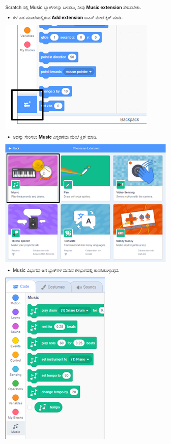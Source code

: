 Scratch ‌ನಲ್ಲಿ Music ಬ್ಲಾಕ್‌ಗಳನ್ನು ಬಳಸಲು, ನೀವು **Music extension** ಸೇರಿಸಬೇಕು.

+ ಕೆಳ ಎಡ ಮೂಲೆಯಲ್ಲಿರುವ **Add extension** ಬಟನ್ ಮೇಲೆ ಕ್ಲಿಕ್ ಮಾಡಿ.

![ಹೈಲೈಟ್ ಮಾಡಿದ add extension (ಆಡ್ ಎಕ್ಸಟೆನ್ಶನ್) ಬಟನ್ ಸೇರಿಸಿ](images/add-extension-annotated.png)

+ ಅದನ್ನು ಸೇರಿಸಲು **Music** ವಿಸ್ತರಣೆಯ ಮೇಲೆ ಕ್ಲಿಕ್‌ ಮಾಡಿ.

![music ವಿಸ್ತರಣೆಯನ್ನು ಹೈಲೈಟ್ ಮಾಡಲಾಗಿದೆ](images/click-music-annotated.png)

+ Music ವಿಭಾಗವು ಆಗ ಬ್ಲಾಕ್‌ಗಳ ಮೆನುನ ಕೆಳಭಾಗದಲ್ಲಿ ಕಾಣಿಸಿಕೊಳ್ಳುತ್ತದೆ.

![music ವಿಸ್ತರಣಾ ಬ್ಲಾಕ್‌ಗಳು](images/music-extension-blocks.png)